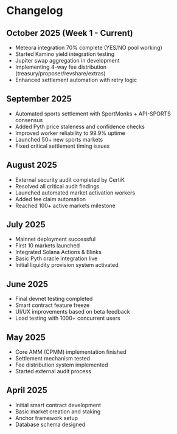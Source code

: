 # Changelog

## October 2025 (Week 1 - Current)
- Meteora integration 70% complete (YES/NO pool working)
- Started Kamino yield integration testing
- Jupiter swap aggregation in development
- Implementing 4-way fee distribution (treasury/proposer/revshare/extras)
- Enhanced settlement automation with retry logic

## September 2025
- Automated sports settlement with SportMonks + API-SPORTS consensus
- Added Pyth price staleness and confidence checks
- Improved worker reliability to 99.9% uptime
- Launched 50+ new sports markets
- Fixed critical settlement timing issues

## August 2025
- External security audit completed by CertiK
- Resolved all critical audit findings
- Launched automated market activation workers
- Added fee claim automation
- Reached 100+ active markets milestone

## July 2025
- Mainnet deployment successful
- First 10 markets launched
- Integrated Solana Actions & Blinks
- Basic Pyth oracle integration live
- Initial liquidity provision system activated

## June 2025
- Final devnet testing completed
- Smart contract feature freeze
- UI/UX improvements based on beta feedback
- Load testing with 1000+ concurrent users

## May 2025
- Core AMM (CPMM) implementation finished
- Settlement mechanism tested
- Fee distribution system implemented
- Started external audit process

## April 2025
- Initial smart contract development
- Basic market creation and staking
- Anchor framework setup
- Database schema designed
